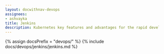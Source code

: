 ```yaml
---
layout: docwithnav-devops
assignees:
- ashvayka
title: Jenkins
description: Kubernetes key features and advantages for the rapid development of IoT projects and applications.
---
```


{% assign docsPrefix = "devops/" %}
{% include docs/devops/jenkins/jenkins.md %}

